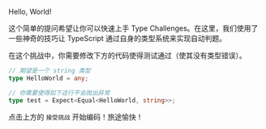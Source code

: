 

Hello, World!

这个简单的提问希望让你可以快速上手 Type Challenges。在这里，我们使用了一些神奇的技巧让 TypeScript 通过自身的类型系统来实现自动判题。

在这个挑战中，你需要修改下方的代码使得测试通过（使其没有类型错误）。

```ts
// 期望是一个 string 类型
type HelloWorld = any;
```

```ts
// 你需要使得如下这行不会抛出异常
type test = Expect<Equal<HelloWorld, string>>;
```

点击上方的 `接受挑战` 开始编码！旅途愉快！

